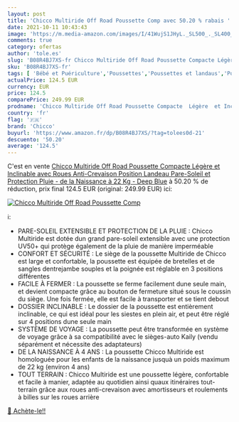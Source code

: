 ```yaml
---
layout: post
title: 'Chicco Multiride Off Road Poussette Comp avec 50.20 % rabais '
date: 2021-10-11 10:43:43
image: 'https://m.media-amazon.com/images/I/41WujS1JHyL._SL500_._SL400_.jpg'
comments: true
category: ofertas
author: 'tole.es'
slug: 'B08R4BJ7XS-fr Chicco Multiride Off Road Poussette Compacte Légère et...'
sku: 'B08R4BJ7XS-fr'
tags: [ 'Bébé et Puériculture','Poussettes','Poussettes et landaus','Poussettes, landaus et accessoires','chicco', ]
actualPrice: 124.5 EUR
currency: EUR
price: 124.5
comparePrice: 249.99 EUR
prodname: 'Chicco Multiride Off Road Poussette Compacte  Légère  et Inclinable  avec Roues Anti-Crevaison  Position Landeau  Pare-Soleil et Protection Pluie - de la Naissance à 22 Kg - Deep Blue'
country: 'fr'
flag: '🇫🇷'
brand: 'Chicco'
buyurl: 'https://www.amazon.fr/dp/B08R4BJ7XS/?tag=tolees0d-21'
descuento: '50.20'
average: '124.5'
---
```


C'est en vente [Chicco Multiride Off Road Poussette Compacte  Légère  et Inclinable  avec Roues Anti-Crevaison  Position Landeau  Pare-Soleil et Protection Pluie - de la Naissance à 22 Kg - Deep Blue](https://www.amazon.fr/dp/B08R4BJ7XS/?tag=tolees0d-21)  à  50.20 % de réduction, prix final  124.5 EUR (original: 249.99 EUR) ici:

[![Chicco Multiride Off Road Poussette Comp](https://m.media-amazon.com/images/I/41WujS1JHyL._SL500_._SL400_.jpg)](https://www.amazon.fr/dp/B08R4BJ7XS/?tag=tolees0d-21)

ℹ️:

- PARE-SOLEIL EXTENSIBLE ET PROTECTION DE LA PLUIE : Chicco Multiride est dotée dun grand pare-soleil extensible avec une protection UV50+ qui protège également de la pluie de manière imperméable
- CONFORT ET SÉCURITÉ : Le siège de la poussette Multiride de Chicco est large et confortable, la poussette est équipée de bretelles et de sangles dentrejambe souples et la poignée est réglable en 3 positions différentes
- FACILE À FERMER : La poussette se ferme facilement dune seule main, et devient compacte grâce au bouton de fermeture situé sous le coussin du siège. Une fois fermée, elle est facile à transporter et se tient debout
- DOSSIER INCLINABLE : Le dossier de la poussette est entièrement inclinable, ce qui est idéal pour les siestes en plein air, et peut être réglé sur 4 positions dune seule main
- SYSTÈME DE VOYAGE : La poussette peut être transformée en système de voyage grâce à sa compatibilité avec le sièges-auto Kaily (vendu séparément et nécessite des adaptateurs)
- DE LA NAISSANCE À 4 ANS : La poussette Chicco Multiride est homologuée pour les enfants de la naissance jusquà un poids maximum de 22 kg (environ 4 ans)
- TOUT TERRAIN : Chicco Multiride est une poussette légère, confortable et facile à manier, adaptée au quotidien ainsi quaux itinéraires tout-terrain grâce aux roues anti-crevaison avec amortisseurs et roulements à billes sur les roues arrière

[🛒 Achète-le!!](https://www.amazon.fr/dp/B08R4BJ7XS/?tag=tolees0d-21)
